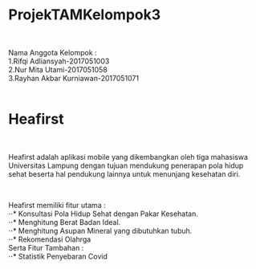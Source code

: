 # ProjekTAMKelompok3

![<img src="https://user-images.githubusercontent.com/71004111/164275818-9fce82c1-38d4-48a8-af31-9cc0182f4897.svg" width="200" height="200"/>](https://user-images.githubusercontent.com/71004111/164275818-9fce82c1-38d4-48a8-af31-9cc0182f4897.svg)

<br>
Nama Anggota Kelompok : <br>
1.Rifqi Adliansyah-2017051003<br>
2.Nur Mita Utami-2017051058<br>
3.Rayhan Akbar Kurniawan-2017051071<br><br>


<h1>Heafirst</h1> <br>
<p>Heafirst adalah aplikasi mobile yang dikembangkan oleh tiga mahasiswa Universitas Lampung dengan tujuan mendukung penerapan pola hidup sehat beserta hal pendukung lainnya untuk menunjang kesehatan diri.</p><br>

Heafirst memiliki fitur utama :<br>
⋅⋅* Konsultasi Pola Hidup Sehat dengan Pakar Kesehatan.<br>
⋅⋅* Menghitung Berat Badan Ideal.<br>
⋅⋅* Menghitung Asupan Mineral yang dibutuhkan tubuh.<br>
⋅⋅* Rekomendasi Olahrga<br>
Serta Fitur Tambahan :<br>
⋅⋅* Statistik Penyebaran Covid






